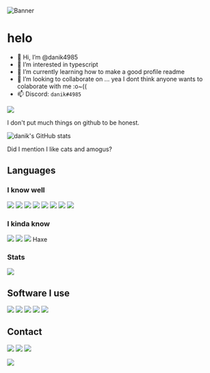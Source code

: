 ![Banner](https://cdn.discordapp.com/attachments/733703994018496564/863037421944176650/github_banner.jpg)

# helo

- 👋 Hi, I’m @danik4985
- 👀 I’m interested in typescript
- 🌱 I’m currently learning how to make a good profile readme
- 💞️ I’m looking to collaborate on ... yea I dont think anyone wants to colaborate with me :o~((
- 📫 Discord: `danik#4985`

[![](https://discord.c99.nl/widget/theme-2/677216269271040041.png)](https://discord.com/users/677216269271040041)

I don't put much things on github to be honest.

![danik's GitHub stats](https://github-readme-stats.vercel.app/api?username=danik4985&show_icons=true&theme=onedark&count_private=true)

Did I mention I like cats and amogus? 

## Languages

### I know well
![](https://img.shields.io/badge/HTML-239120?style=for-the-badge&logo=html5&logoColor=white)
![](https://img.shields.io/badge/CSS-239120?&style=for-the-badge&logo=css3&logoColor=white)
![](https://img.shields.io/badge/JavaScript-323330?style=for-the-badge&logo=javascript&logoColor=F7DF1E)
![](https://img.shields.io/badge/TypeScript-007ACC?style=for-the-badge&logo=typescript&logoColor=white)
![](https://img.shields.io/badge/Shell_Script-121011?style=for-the-badge&logo=gnu-bash&logoColor=white)
![](https://img.shields.io/badge/json-5E5C5C?style=for-the-badge&logo=json&logoColor=white)
![](https://img.shields.io/badge/Markdown-000000?style=for-the-badge&logo=markdown&logoColor=white)
![](https://img.shields.io/badge/Java-ED8B00?style=for-the-badge&logo=java&logoColor=white)

### I kinda know
![](https://img.shields.io/badge/PHP-777BB4?style=for-the-badge&logo=php&logoColor=white)
![](https://img.shields.io/badge/Kotlin-0095D5?&style=for-the-badge&logo=kotlin&logoColor=white)
![](https://img.shields.io/badge/Rust-black?style=for-the-badge&logo=rust&logoColor=#E57324)
Haxe

### Stats
![](https://github-readme-stats.vercel.app/api/top-langs/?username=danik4985)

## Software I use
[![](https://img.shields.io/badge/Visual_Studio_Code-0078D4?style=for-the-badge&logo=visual%20studio%20code&logoColor=white)](https://code.visualstudio.com/)
[![](https://img.shields.io/badge/IntelliJIDEA-000000.svg?style=for-the-badge&logo=intellij-idea&logoColor=white)](https://www.jetbrains.com/idea/)
[![](https://img.shields.io/badge/gimp-5C5543?style=for-the-badge&logo=gimp&logoColor=white)](https://www.gimp.org/)
[![](https://img.shields.io/badge/Firefox_Browser-FF7139?style=for-the-badge&logo=Firefox-Browser&logoColor=white)](https://www.mozilla.org/en-GB/firefox/)
[![](https://img.shields.io/badge/Ubuntu-E95420?style=for-the-badge&logo=ubuntu&logoColor=white)](https://ubuntu.com/)

## Contact
[![](https://img.shields.io/badge/Discord-7289DA?style=for-the-badge&logo=discord&logoColor=white)](https://discord.com/users/677216269271040041)
[![](https://img.shields.io/badge/Reddit-FF4500?style=for-the-badge&logo=reddit&logoColor=white)](https://www.reddit.com/user/deaddanik/)
[![](https://img.shields.io/badge/Telegram-2CA5E0?style=for-the-badge&logo=telegram&logoColor=white)](https://t.me/danik4985)

<!---
danik4985/danik4985 is a ✨ special ✨ repository because its `README.md` (this file) appears on your GitHub profile.
You can click the Preview link to take a look at your changes.
--->

![](https://hit.yhype.me/github/profile?user_id=82022495)
